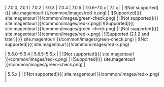 <div markdown="1">

| 7.0.0, 7.0.1 | 7.0.2 | 7.0.3 | 7.0.4 | 7.0.5 | 7.0.6&ndash;7.0.x | 7.1.x |
| ![Not supported]({{ site.magentourl }}/common/images/red-x.png) | ![Supported]({{ site.magentourl }}/common/images/green-check.png) | ![Not supported]({{ site.magentourl }}/common/images/red-x.png)| ![Supported]({{ site.magentourl }}/common/images/green-check.png) | ![Not supported]({{ site.magentourl }}/common/images/red-x.png) | ![Supported (2.1.2 and later)]({{ site.magentourl }}/common/images/green-check.png) | ![Not supported]({{ site.magentourl }}/common/images/red-x.png)


| 5.6.0&ndash;5.6.4 | 5.6.5&ndash;5.6.x |
| ![Not supported]({{ site.magentourl }}/common/images/red-x.png) | ![Supported]({{ site.magentourl }}/common/images/green-check.png) |

| 5.5.x |
| ![Not supported]({{ site.magentourl }}/common/images/red-x.png) |